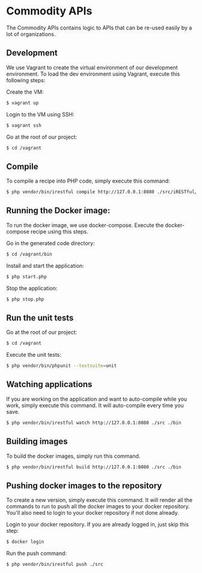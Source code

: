 # Commodity APIs
The Commodity APIs contains logic to APIs that can be re-used easily by a lot of organizations.

## Development
We use Vagrant to create the virtual environment of our development environment. To load the dev environment using Vagrant, execute this following steps:

Create the VM:
```bash
$ vagrant up
```

Login to the VM using SSH:
```bash
$ vagrant ssh
```

Go at the root of our project:
```bash
$ cd /vagrant
```

## Compile
To compile a recipe into PHP code, simply execute this command:

```bash
$ php vendor/bin/irestful compile http://127.0.0.1:8080 ./src/iRESTful/CommodityAPIs/Accounts/CRUD/recipe.json ./bin;
```

## Running the Docker image:
To run the docker image, we use docker-compose. Execute the docker-compose recipe using this steps.

Go in the generated code directory:
```bash
$ cd /vagrant/bin
```

Install and start the application:
```bash
$ php start.php
```

Stop the application:
```bash
$ php stop.php
```

## Run the unit tests

Go at the root of our project:
```bash
$ cd /vagrant
```

Execute the unit tests:
```bash
$ php vendor/bin/phpunit --testsuite=unit
```

## Watching applications
If you are working on the application and want to auto-compile while you work, simply execute this command.  It will auto-compile every time you save.

```bash
$ php vendor/bin/irestful watch http://127.0.0.1:8080 ./src ./bin
```

## Building images
To build the docker images, simply run this command.

```bash
$ php vendor/bin/irestful build http://127.0.0.1:8080 ./src ./bin
```

## Pushing docker images to the repository
To create a new version, simply execute this command.  It will render all the commands to run to push all the docker images to your docker repository.  You'll also need to login to your docker repository if not done already.

Login to your docker repository.  If you are already logged in, just skip this step:
```bash
$ docker login
```

Run the push command:
```bash
$ php vendor/bin/irestful push ./src
```
